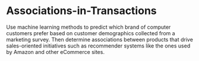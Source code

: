 # Associations-in-Transactions
Use machine learning methods to predict which brand of computer customers prefer based on customer demographics collected from a marketing survey. Then determine associations between products that drive sales-oriented initiatives such as recommender systems like the ones used by Amazon and other eCommerce sites.
